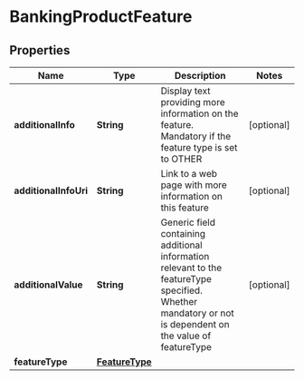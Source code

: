 
# BankingProductFeature

## Properties
Name | Type | Description | Notes
------------ | ------------- | ------------- | -------------
**additionalInfo** | **String** | Display text providing more information on the feature. Mandatory if the feature type is set to OTHER |  [optional]
**additionalInfoUri** | **String** | Link to a web page with more information on this feature |  [optional]
**additionalValue** | **String** | Generic field containing additional information relevant to the featureType specified. Whether mandatory or not is dependent on the value of featureType |  [optional]
**featureType** | [**FeatureType**](FeatureType.md) |  | 



